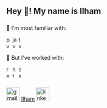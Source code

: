 <h2 align="left">Hey 👋! My name is Ilham</h2>

###

<div align="left">
  <p>🎇 I'm most familiar with:</p>
  <img src="https://cdn.jsdelivr.net/gh/devicons/devicon/icons/python/python-original.svg" height="30" alt="python logo" width = "12" />
  <img src="https://cdn.jsdelivr.net/gh/devicons/devicon/icons/javascript/javascript-original.svg" height="30" alt="javascript logo" width="12" />
  <img src="https://cdn.jsdelivr.net/gh/devicons/devicon/icons/typescript/typescript-original.svg" height="30" alt="typescript logo" width="12" />
  <p>🧩 But I've worked with:</p>
  <img src="https://cdn.jsdelivr.net/gh/devicons/devicon/icons/react/react-original.svg" height="30" alt="react logo" width="12" />
  <img src="https://cdn.jsdelivr.net/gh/devicons/devicon/icons/html5/html5-original.svg" height="30" alt="html5 logo" width="12" />
  <img src="https://cdn.jsdelivr.net/gh/devicons/devicon/icons/css3/css3-original.svg" height="30" alt="css3 logo" width="12"/>
</div>

###

<div align="left">
  <img src="https://img.shields.io/static/v1?message=Gmail&logo=gmail&label=&color=D14836&logoColor=white&labelColor=&style=for-the-badge" height="35" alt="gmail logo"  />
  <a href="mailto:ilhamteh118@gmail.com">Ilham</a>
  <img src="https://img.shields.io/static/v1?message=LinkedIn&logo=linkedin&label=&color=0077B5&logoColor=white&labelColor=&style=for-the-badge" height="35" alt="linkedin logo"  />
</div>

###
